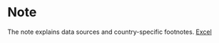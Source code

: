 ﻿
# Note

The note explains data sources and country-specific footnotes.
[Excel](/BLData/footnotes_v1.2.xls)
